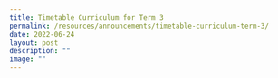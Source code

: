 ```yaml
---
title: Timetable Curriculum for Term 3
permalink: /resources/announcements/timetable-curriculum-term-3/
date: 2022-06-24
layout: post
description: ""
image: ""
---
```

